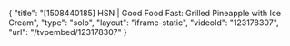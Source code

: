 {
    "title": "[1508440185] HSN | Good Food Fast: Grilled Pineapple with Ice Cream",
    "type": "solo",
    "layout": "iframe-static",
    "videoId": "123178307",
    "url": "\/tvpembed\/123178307"
}